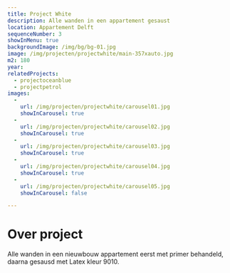 ```yaml
---
title: Project White
description: Alle wanden in een appartement gesaust
location: Appartement Delft
sequenceNumber: 3
showInMenu: true
backgroundImage: /img/bg/bg-01.jpg
image: /img/projecten/projectwhite/main-357xauto.jpg
m2: 180
year: 
relatedProjects:
  - projectoceanblue
  - projectpetrol
images:
  -
    url: /img/projecten/projectwhite/carousel01.jpg
    showInCarousel: true
  -
    url: /img/projecten/projectwhite/carousel02.jpg
    showInCarousel: true
  -
    url: /img/projecten/projectwhite/carousel03.jpg
    showInCarousel: true
  -
    url: /img/projecten/projectwhite/carousel04.jpg
    showInCarousel: true
  -
    url: /img/projecten/projectwhite/carousel05.jpg
    showInCarousel: false

---
```

# Over project

Alle wanden in een nieuwbouw appartement eerst met primer behandeld, daarna gesausd met Latex kleur 9010.